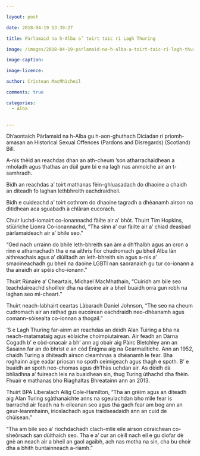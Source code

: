 ```yaml
---

layout: post

date: 2018-04-19 13:39:27

title: Pàrlamaid na h-Alba a’ toirt taic ri Lagh Thuring

image: /images/2018-04-19-parlamaid-na-h-alba-a-toirt-taic-ri-lagh-thuring.jpg

image-caption:

image-licence:

author: Crìstean MacMhìcheil

comments: true

categories:
  - Alba
  

---
```


Dh&#8217;aontaich Pàrlamaid na h-Alba gu h-aon-ghuthach Diciadan ri prìomh-amasan an Historical Sexual Offences (Pardons and Disregards) (Scotland) Bill.

<!--more-->

A-nis thèid an reachdas dhan an ath-cheum &#8217;son atharrachaidhean a mholadh agus thathas an dùil gum bi e na lagh nas anmoiche air an t-samhradh.

Bidh an reachdas a&#8217; toirt mathanas fèin-ghluasadach do dhaoine a chaidh an dìteadh fo laghan lethbhreith eachdraidheil.

Bidh e cuideachd a&#8217; toirt cothrom do dhaoine tagradh a dhèanamh airson na dìtidhean aca sguabadh à chlàran eucorach.

Chuir luchd-iomairt co-ionannachd fàilte air a&#8217; bhòt. Thuirt Tim Hopkins, stiùiriche Lìonra Co-ionannachd, &#8220;Tha sinn a&#8217; cur fàilte air a&#8217; chiad deasbad pàrlamaideach air a&#8217; bhile seo.&#8221;

&#8220;Ged nach urrainn do bhile leth-bhreith san àm a dh&#8217;fhalbh agus an cron a rinn e atharrachadh tha e na aithris fìor chudromach gu bheil Alba làn aithreachais agus a&#8217; diùiltadh an leth-bhreith sin agus a-nis a&#8217; smaoineachadh gu bheil na daoine LGBTI nan saoranaich gu tur co-ionann a tha airaidh air spèis cho-ionann.&#8221;

Thuirt Rùnaire a&#8217; Cheartais, Michael MacMhathain, &#8220;Cuiridh am bile seo teachdaireachd shoilleir dha na daoine air a bheil buaidh orra gun robh na laghan seo mì-cheart.&#8221;

Thuirt neach-labhairt ceartas Làbarach Daniel Johnson, &#8220;The seo na cheum cudromach air an rathad gus eucoirean eachdraidh neo-dhèanamh agus comann-sòisealta co-ionnan a thogail.&#8221;

&#8216;S e Lagh Thuring far-ainm an reachdas an dèidh Alan Tuiring a bha na neach-matamataig agus eòlaiche choimpiutairean. Air feadh an Dàrna Cogadh b&#8217; e còd-cnacair a bh&#8217; ann ag obair aig Pàirc Bletchley ann an Sasainn far an do bhrist e an còd Enigma aig na Gearmailtiche. Ann an 1952, chaidh Turing a dhìteadh airson cleamhnas a dhèanamh le fear. Bha roghainn aige eadar prìosan no spoth ceimigeach agus thagh e spoth. B&#8217; e buaidh an spoth neo-chomas agus dh&#8217;fhàs uchdan air. As dèidh dà bhliadhna a&#8217; fuireach leis na buaidhean sin, thug Turing ùthachd dha fhèin. Fhuair e mathanas bho Riaghaltas Bhreatainn ann an 2013.

Thuirt BPA Liberalach Ailig Cole-Hamilton, &#8220;Tha an grèim agus an dìteadh aig Alan Turing sgàthanaichte anns na sgeulachdan bho mìle fear is barrachd air feadh na h-eileanan seo agus tha gach fear am bog ann an geur-leanmhainn, irioslachadh agus traidseadaidh ann an cuid de chùisean.&#8221;

&#8220;Tha am bile seo a&#8217; riochdachadh clach-mìle eile airson còraichean co-sheòrsach san dùithaich seo. Tha e a&#8217; cur an cèill nach eil e gu diofar dè gnè an neach air a bheil an gaol agaibh, ach nas motha na sin, cha bu choir dha a bhith buntainneach a-riamh.&#8221;
